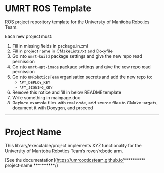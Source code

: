 # UMRT ROS Template
ROS project repository template for the University of Manitoba Robotics Team.

Each new project must:
1. Fill in missing fields in package.in.xml
2. Fill in project name in CMakeLists.txt and Doxyfile
3. Go into `umrt-build` package settings and give the new repo read permission
4. Go into `umrt-apt-image` package settings and give the new repo read permission
5. Go into `UMRoboticsTeam` organisation secrets and add the new repo to:
   - `APT_DEPLOY_KEY`
   - `APT_SIGNING_KEY`
6. Remove this notice and fill in below README template
7. Write something in mainpage.dox
8. Replace example files with real code, add source files to CMake targets, document it with Doxygen, and proceed

---
# Project Name

This library/executable/project implements XYZ functionality for the University of Manitoba Robotics Team's 
rover/robotic arm.

[See the documentation](https://umroboticsteam.github.io/********** project-name **********/)